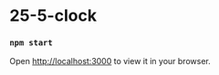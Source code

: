 # 25-5-clock

### `npm start`
Open [http://localhost:3000](http://localhost:3000) to view it in your browser.
